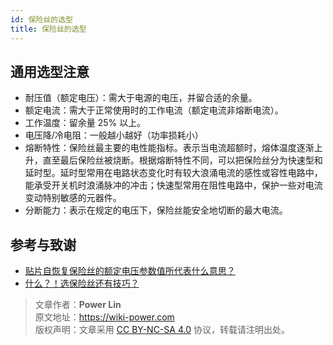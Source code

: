 ```yaml
---
id: 保险丝的选型
title: 保险丝的选型
---
```


## 通用选型注意

- 耐压值（额定电压）：需大于电源的电压，并留合适的余量。
- 额定电流：需大于正常使用时的工作电流（额定电流非熔断电流）。
- 工作温度：留余量 25% 以上。
- 电压降/冷电阻：一般越小越好（功率损耗小）
- 熔断特性：保险丝最主要的电性能指标。表示当电流超额时，熔体温度逐渐上升，直至最后保险丝被烧断。根据熔断特性不同，可以把保险丝分为快速型和延时型。延时型常用在电路状态变化时有较大浪涌电流的感性或容性电路中，能承受开关机时浪涌脉冲的冲击；快速型常用在阻性电路中，保护一些对电流变动特别敏感的元器件。
- 分断能力：表示在规定的电压下，保险丝能安全地切断的最大电流。

## 参考与致谢

- [贴片自恢复保险丝的额定电压参数值所代表什么意思？](http://www.tergy.com/297/933.html)
- [什么？！选保险丝还有技巧？](https://mp.weixin.qq.com/s/uJp8fnafHpVfJFnVWkfAWg)

> 文章作者：**Power Lin**  
> 原文地址：<https://wiki-power.com>  
> 版权声明：文章采用 [CC BY-NC-SA 4.0](https://creativecommons.org/licenses/by/4.0/deed.zh) 协议，转载请注明出处。
